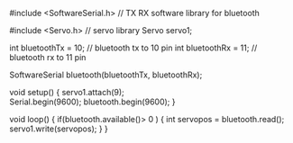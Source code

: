 #include <SoftwareSerial.h> // TX RX software library for bluetooth

#include <Servo.h> // servo library 
Servo servo1;

int bluetoothTx = 10; // bluetooth tx to 10 pin
int bluetoothRx = 11; // bluetooth rx to 11 pin

SoftwareSerial bluetooth(bluetoothTx, bluetoothRx);

void setup()
{
  servo1.attach(9);  
  Serial.begin(9600);
  bluetooth.begin(9600);
}

void loop()
{
  if(bluetooth.available()> 0 )
  {
    int servopos = bluetooth.read();
      servo1.write(servopos);
}
}
